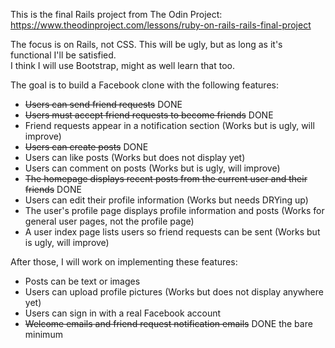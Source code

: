 This is the final Rails project from The Odin Project:  
https://www.theodinproject.com/lessons/ruby-on-rails-rails-final-project

The focus is on Rails, not CSS. This will be ugly, but as long as it's functional I'll be satisfied.  
I think I will use Bootstrap, might as well learn that too.

The goal is to build a Facebook clone with the following features:

* ~~Users can send friend requests~~ DONE
* ~~Users must accept friend requests to become friends~~ DONE
* Friend requests appear in a notification section (Works but is ugly, will improve)
* ~~Users can create posts~~ DONE
* Users can like posts (Works but does not display yet)
* Users can comment on posts (Works but is ugly, will improve)
* ~~The homepage displays recent posts from the current user and their friends~~ DONE
* Users can edit their profile information (Works but needs DRYing up)
* The user's profile page displays profile information and posts (Works for general user pages, not the profile page)
* A user index page lists users so friend requests can be sent (Works but is ugly, will improve)

After those, I will work on implementing these features:

* Posts can be text or images
* Users can upload profile pictures (Works but does not display anywhere yet)
* Users can sign in with a real Facebook account
* ~~Welcome emails and friend request notification emails~~ DONE the bare minimum
